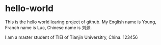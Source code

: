 # hello-world
This is the hello world learing project of github.
My English name is Young, Franch name is Luc, Chinese name is 刘源.


I am a master student of TIEI of Tianjin Universitry, China.
123456

